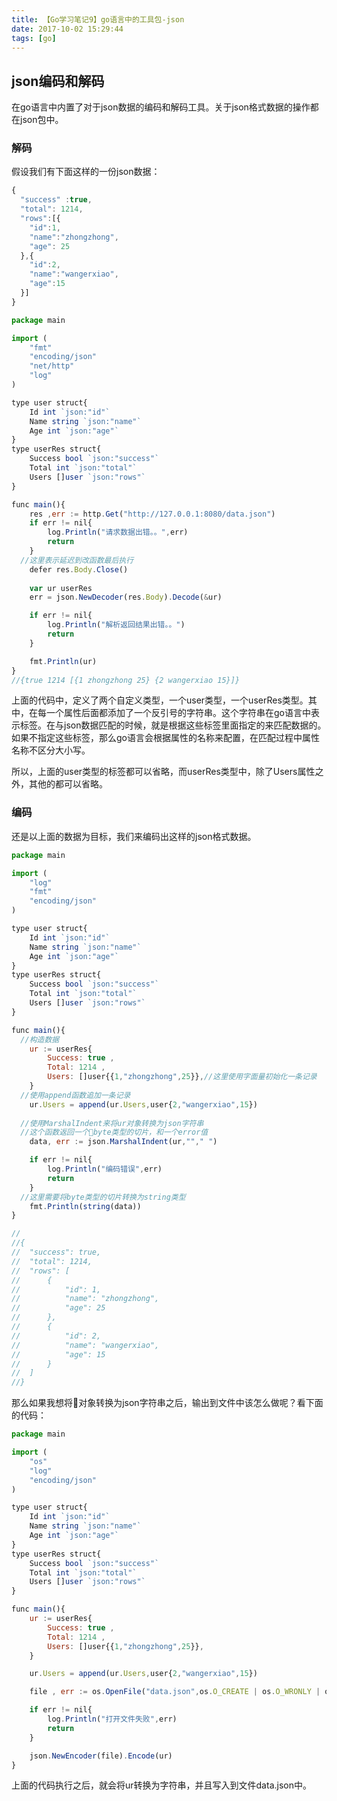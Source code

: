 ```yaml
---
title: 【Go学习笔记9】go语言中的工具包-json
date: 2017-10-02 15:29:44
tags: [go]
---
```



## json编码和解码
在go语言中内置了对于json数据的编码和解码工具。关于json格式数据的操作都在json包中。

<!-- more -->

### 解码
假设我们有下面这样的一份json数据：
```js
{
  "success" :true,
  "total": 1214,
  "rows":[{
    "id":1,
    "name":"zhongzhong",
    "age": 25
  },{
    "id":2,
    "name":"wangerxiao",
    "age":15
  }]
}
```

```js
package main

import (
	"fmt"
	"encoding/json"
	"net/http"
	"log"
)

type user struct{
	Id int `json:"id"`
	Name string `json:"name"`
	Age int `json:"age"`
}
type userRes struct{
	Success bool `json:"success"`
	Total int `json:"total"`
	Users []user `json:"rows"`
}

func main(){
	res ,err := http.Get("http://127.0.0.1:8080/data.json")
	if err != nil{
		log.Println("请求数据出错。。",err)
		return 
	}
  //这里表示延迟到改函数最后执行
	defer res.Body.Close()
  
	var ur userRes
	err = json.NewDecoder(res.Body).Decode(&ur)

	if err != nil{
		log.Println("解析返回结果出错。。")
		return
	}

	fmt.Println(ur)
}
//{true 1214 [{1 zhongzhong 25} {2 wangerxiao 15}]}
```

上面的代码中，定义了两个自定义类型，一个user类型，一个userRes类型。其中，在每一个属性后面都添加了一个反引号的字符串。这个字符串在go语言中表示标签。在与json数据匹配的时候，就是根据这些标签里面指定的来匹配数据的。如果不指定这些标签，那么go语言会根据属性的名称来配置，在匹配过程中属性名称不区分大小写。

所以，上面的user类型的标签都可以省略，而userRes类型中，除了Users属性之外，其他的都可以省略。

### 编码
还是以上面的数据为目标，我们来编码出这样的json格式数据。
```js
package main

import (
	"log"
	"fmt"
	"encoding/json"
)

type user struct{
	Id int `json:"id"`
	Name string `json:"name"`
	Age int `json:"age"`
}
type userRes struct{
	Success bool `json:"success"`
	Total int `json:"total"`
	Users []user `json:"rows"`
}

func main(){
  //构造数据
	ur := userRes{
		Success: true ,
		Total: 1214 ,
		Users: []user{{1,"zhongzhong",25}},//这里使用字面量初始化一条记录
	}
  //使用append函数追加一条记录
	ur.Users = append(ur.Users,user{2,"wangerxiao",15})
  
  //使用MarshalIndent来将ur对象转换为json字符串
  //这个函数返回一个byte类型的切片，和一个error值
	data, err := json.MarshalIndent(ur,"","	")

	if err != nil{
		log.Println("编码错误",err)
		return 
	}
  //这里需要将byte类型的切片转换为string类型
	fmt.Println(string(data))
}

//
//{
//	"success": true,
//	"total": 1214,
//	"rows": [
//		{
//			"id": 1,
//			"name": "zhongzhong",
//			"age": 25
//		},
//		{
//			"id": 2,
//			"name": "wangerxiao",
//			"age": 15
//		}
//	]
//}
```

那么如果我想将对象转换为json字符串之后，输出到文件中该怎么做呢？看下面的代码：

```js
package main

import (
	"os"
	"log"
	"encoding/json"
)

type user struct{
	Id int `json:"id"`
	Name string `json:"name"`
	Age int `json:"age"`
}
type userRes struct{
	Success bool `json:"success"`
	Total int `json:"total"`
	Users []user `json:"rows"`
}

func main(){
	ur := userRes{
		Success: true ,
		Total: 1214 ,
		Users: []user{{1,"zhongzhong",25}},
	}

	ur.Users = append(ur.Users,user{2,"wangerxiao",15})

	file , err := os.OpenFile("data.json",os.O_CREATE | os.O_WRONLY | os.O_APPEND,0666)

	if err != nil{
		log.Println("打开文件失败",err)
		return
	}

	json.NewEncoder(file).Encode(ur)
}
```

上面的代码执行之后，就会将ur转换为字符串，并且写入到文件data.json中。

